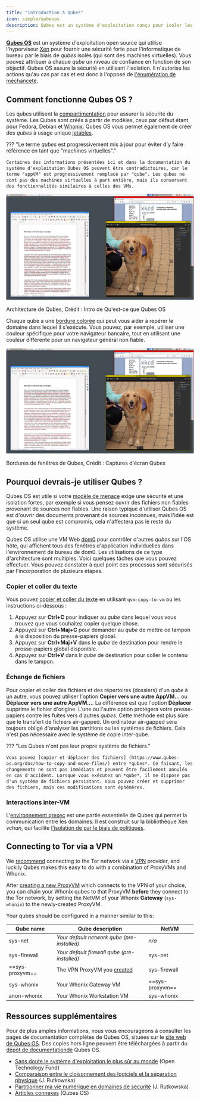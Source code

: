 ```yaml
---
title: "Introduction à Qubes"
icon: simple/qubesos
description: Qubes est un système d'exploitation conçu pour isoler les applications au sein de *qubes* (anciennement "VMs") afin d'améliorer la sécurité.
---
```


[**Qubes OS**](../desktop.md#qubes-os) est un système d'exploitation open source qui utilise l'hyperviseur [Xen](https://fr.wikipedia.org/wiki/Xen) pour fournir une sécurité forte pour l'informatique de bureau par le biais de *qubes* isolés (qui sont des machines virtuelles). Vous pouvez attribuer à chaque *qube* un niveau de confiance en fonction de son objectif. Qubes OS assure la sécurité en utilisant l'isolation. Il n'autorise les actions qu'au cas par cas et est donc à l'opposé de [l'énumération de méchanceté](https://www.ranum.com/security/computer_security/editorials/dumb/).

## Comment fonctionne Qubes OS ?

Les qubes utilisent la [compartimentation](https://www.qubes-os.org/intro/) pour assurer la sécurité du système. Les Qubes sont créés à partir de modèles, ceux par défaut étant pour Fedora, Debian et [Whonix](../desktop.md#whonix). Qubes OS vous permet également de créer des *qubes* à usage unique [jetables](https://www.qubes-os.org/doc/how-to-use-disposables/).

??? "Le terme *qubes* est progressivement mis à jour pour éviter d'y faire référence en tant que "machines virtuelles"."

    Certaines des informations présentées ici et dans la documentation du système d'exploitation Qubes OS peuvent être contradictoires, car le terme "appVM" est progressivement remplacé par "qube". Les qubes ne sont pas des machines virtuelles à part entière, mais ils conservent des fonctionnalités similaires à celles des VMs.

![Architecture de Qubes](../assets/img/qubes/qubes-trust-level-architecture.png)
<figcaption>Architecture de Qubes, Crédit : Intro de Qu'est-ce que Qubes OS</figcaption>

Chaque qube a une [bordure colorée](https://www.qubes-os.org/screenshots/) qui peut vous aider à repérer le domaine dans lequel il s'exécute. Vous pouvez, par exemple, utiliser une couleur spécifique pour votre navigateur bancaire, tout en utilisant une couleur différente pour un navigateur général non fiable.

![Bordure colorée](../assets/img/qubes/r4.0-xfce-three-domains-at-work.png)
<figcaption>Bordures de fenêtres de Qubes, Crédit : Captures d'écran Qubes</figcaption>

## Pourquoi devrais-je utiliser Qubes ?

Qubes OS est utile si votre [modèle de menace](../basics/threat-modeling.md) exige une sécurité et une isolation fortes, par exemple si vous pensez ouvrir des fichiers non fiables provenant de sources non fiables. Une raison typique d'utiliser Qubes OS est d'ouvrir des documents provenant de sources inconnues, mais l'idée est que si un seul qube est compromis, cela n'affectera pas le reste du système.

Qubes OS utilise une VM Web [dom0](https://wiki.xenproject.org/wiki/Dom0) pour contrôler d'autres *qubes* sur l'OS hôte, qui affichent tous des fenêtres d'application individuelles dans l'environnement de bureau de dom0. Les utilisations de ce type d'architecture sont multiples. Voici quelques tâches que vous pouvez effectuer. Vous pouvez constater à quel point ces processus sont sécurisés par l'incorporation de plusieurs étapes.

### Copier et coller du texte

Vous pouvez [copier et coller du texte](https://www.qubes-os.org/doc/how-to-copy-and-paste-text/) en utilisant `qvm-copy-to-vm` ou les instructions ci-dessous :

1. Appuyez sur **Ctrl+C** pour indiquer au *qube* dans lequel vous vous trouvez que vous souhaitez copier quelque chose.
2. Appuyez sur **Ctrl+Maj+C** pour demander au *qube* de mettre ce tampon à la disposition du presse-papiers global.
3. Appuyez sur **Ctrl+Maj+V** dans le *qube* de destination pour rendre le presse-papiers global disponible.
4. Appuyez sur **Ctrl+V** dans lr *qube* de destination pour coller le contenu dans le tampon.

### Échange de fichiers

Pour copier et coller des fichiers et des répertoires (dossiers) d'un *qube* à un autre, vous pouvez utiliser l'option **Copier vers une autre AppVM...** ou **Déplacer vers une autre AppVM...**. La différence est que l'option **Déplacer** supprime le fichier d'origine. L'une ou l'autre option protégera votre presse-papiers contre les fuites vers d'autres *qubes*. Cette méthode est plus sûre que le transfert de fichiers air-gapped. Un ordinateur air-gapped sera toujours obligé d'analyser les partitions ou les systèmes de fichiers. Cela n'est pas nécessaire avec le système de copie inter-qube.

??? "Les Qubes n'ont pas leur propre système de fichiers."

    Vous pouvez [copier et déplacer des fichiers] (https://www.qubes-os.org/doc/how-to-copy-and-move-files/) entre *qubes*. Ce faisant, les changements ne sont pas immédiats et peuvent être facilement annulés en cas d'accident. Lorsque vous exécutez un *qube*, il ne dispose pas d'un système de fichiers persistant. Vous pouvez créer et supprimer des fichiers, mais ces modifications sont éphémères.

### Interactions inter-VM

L'[environnement qrexec](https://www.qubes-os.org/doc/qrexec/) est une partie essentielle de Qubes qui permet la communication entre les domaines. Il est construit sur la bibliothèque Xen *vchan*, qui facilite [l'isolation de par le biais de politiques](https://www.qubes-os.org/news/2020/06/22/new-qrexec-policy-system/).

## Connecting to Tor via a VPN

We [recommend](../advanced/tor-overview.md) connecting to the Tor network via a [VPN](../vpn.md) provider, and luckily Qubes makes this easy to do with a combination of ProxyVMs and Whonix.

After [creating a new ProxyVM](https://github.com/Qubes-Community/Contents/blob/master/docs/configuration/vpn.md) which connects to the VPN of your choice, you can chain your Whonix qubes to that ProxyVM **before** they connect to the Tor network, by setting the NetVM of your Whonix **Gateway** (`sys-whonix`) to the newly-created ProxyVM.

Your qubes should be configured in a manner similar to this:

| Qube name       | Qube description                                                                                                 | NetVM           |
| --------------- | ---------------------------------------------------------------------------------------------------------------- | --------------- |
| sys-net         | *Your default network qube (pre-installed)*                                                                      | *n/a*           |
| sys-firewall    | *Your default firewall qube (pre-installed)*                                                                     | sys-net         |
| ==sys-proxyvm== | The VPN ProxyVM you [created](https://github.com/Qubes-Community/Contents/blob/master/docs/configuration/vpn.md) | sys-firewall    |
| sys-whonix      | Your Whonix Gateway VM                                                                                           | ==sys-proxyvm== |
| anon-whonix     | Your Whonix Workstation VM                                                                                       | sys-whonix      |

## Ressources supplémentaires

Pour de plus amples informations, nous vous encourageons à consulter les pages de documentation complètes de Qubes OS, situées sur le [site web de Qubes OS](https://www.qubes-os.org/doc/). Des copies hors ligne peuvent être téléchargées à partir du [dépôt de documentationde](https://github.com/QubesOS/qubes-doc) Qubes OS.

- [Sans doute le système d'exploitation le plus sûr au monde](https://www.opentech.fund/news/qubes-os-arguably-the-worlds-most-secure-operating-system-motherboard/) (Open Technology Fund)
- [Comparaison entre le cloisonnement des logiciels et la séparation physique](https://invisiblethingslab.com/resources/2014/Software_compartmentalization_vs_physical_separation.pdf) (J. Rutkowska)
- [Partitionner ma vie numérique en domaines de sécurité](https://blog.invisiblethings.org/2011/03/13/partitioning-my-digital-life-into.html) (J. Rutkowska)
- [Articles connexes](https://www.qubes-os.org/news/categories/#articles) (Qubes OS)
